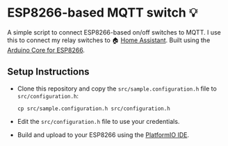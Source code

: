 ESP8266-based MQTT switch :bulb:
==========================

A simple script to connect ESP8266-based on/off switches to MQTT. I use this to connect my relay switches to :house: [Home Assistant](https://github.com/home-assistant/home-assistant). Built using the [Arduino Core for ESP8266](https://github.com/esp8266/Arduino).

Setup Instructions
------------

* Clone this repository and copy the `src/sample.configuration.h` file to `src/configuration.h`:

    ````
    cp src/sample.configuration.h src/configuration.h
    ````
* Edit the `src/configuration.h` file to use your credentials.
* Build and upload to your ESP8266 using the [PlatformIO IDE](https://platformio.org/platformio-ide).